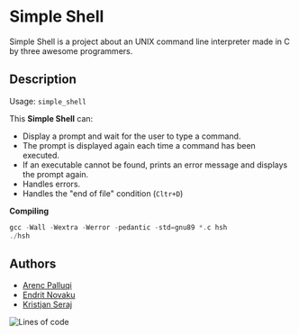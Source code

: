 # Simple Shell

Simple Shell is a project about an UNIX command line interpreter made in C by three awesome programmers.

## Description

Usage: `simple_shell`

This **Simple Shell** can:

- Display a prompt and wait for the user to type a command.
- The prompt is displayed again each time a command has been executed.
- If an executable cannot be found, prints an error message and displays the prompt again.
- Handles errors.
- Handles the "end of file" condition (`Cltr+D`)

**Compiling**

```c
gcc -Wall -Wextra -Werror -pedantic -std=gnu89 *.c hsh
./hsh
```
## Authors

- [Arenc Palluqi](https://www.github.com/Arenc10)
- [Endrit Novaku](https://www.github.com/endritNovaku)
- [Kristjan Seraj](https://www.github.com/KristiSeraj)

![Lines of code](https://img.shields.io/tokei/lines/github.com/KristiSeraj/simple_shell?style=for-the-badge)
